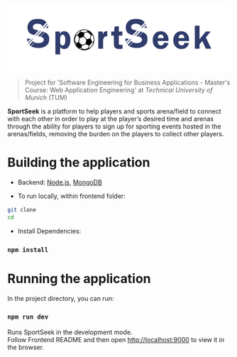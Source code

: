<img src="src/assets/sslogo4.png" height="150px" align="center"/>

> Project for 'Software Engineering for Business Applications - Master's Course: Web Application Engineering' at _Technical University of Munich_ (TUM)

**SportSeek** is a platform to help players and sports arena/field to connect with each other in order to play at the player’s desired time and arenas
through the ability for players to sign up for sporting events hosted in the arenas/fields, removing the burden on the players to collect other
players.

# Building the application

- Backend: [Node.js](https://nodejs.org/en/), [MongoDB](mongodb.com)

- To run locally, within frontend folder:

```sh
git clone 
cd 
```
- Install Dependencies:

### `npm install`

# Running the application

In the project directory, you can run:

### `npm run dev`

Runs SportSeek in the development mode.\
Follow Frontend README and then 
open [http://localhost:9000](http://localhost:9000) to view it in the browser.


